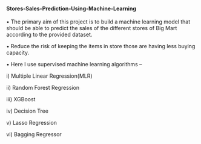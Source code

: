 #### Stores-Sales-Prediction-Using-Machine-Learning
•	The primary aim of this project is to build a machine learning model that should be able to predict the sales of the different stores of Big Mart according to the provided dataset.

•	Reduce the risk of keeping the items in store those are having less buying capacity.

•	Here I use supervised machine learning algorithms –

i)	Multiple Linear Regression(MLR) 

ii)	Random Forest Regression

iii) XGBoost

iv) Decision Tree

v) Lasso Regression

vi) Bagging Regressor
